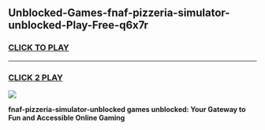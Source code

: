 
## Unblocked-Games-fnaf-pizzeria-simulator-unblocked-Play-Free-q6x7r
<h3>
<a href="https://premium76.site?title=fnaf-pizzeria-simulator-unblocked&ref=18A1">CLICK TO PLAY</a></h3>
<hr>

<h3>
<a href="https://premium76.site?title=fnaf-pizzeria-simulator-unblocked&ref=18A1">CLICK 2 PLAY</a>
  
</h3>

<a href="https://premium76.site?title=fnaf-pizzeria-simulator-unblocked&ref=18A1"><img src="https://clearcache.store/games.png"></a>


**fnaf-pizzeria-simulator-unblocked games unblocked: Your Gateway to Fun and Accessible Online Gaming**
